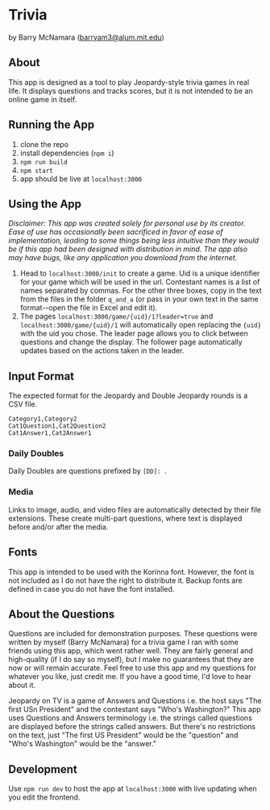 # Trivia

by Barry McNamara (barryam3@alum.mit.edu)

## About

This app is designed as a tool to play Jeopardy-style trivia games in real
life. It displays questions and tracks scores, but it is not intended to be
an online game in itself.

## Running the App

1. clone the repo
2. install dependencies (`npm i`)
3. `npm run build`
4. `npm start`
5. app should be live at `localhost:3000`

## Using the App

_Disclaimer: This app was created solely for personal use by its creator. Ease
of use has occasionally been sacrificed in favor of ease of implementation,
leading to some things being less intuitive than they would be if this app had
been designed with distribution in mind. The app also may have bugs, like any
application you download from the internet._

1. Head to `localhost:3000/init` to create a game. Uid is a unique identifier
   for your game which will be used in the url. Contestant names is a list of names
   separated by commas. For the other three boxes, copy in the text from the files
   in the folder `q_and_a` (or pass in your own text in the same format--open the
   file in Excel and edit it).
2. The pages `localhost:3000/game/{uid}/1?leader=true` and
   `localhost:3000/game/{uid}/1` will automatically open replacing the `{uid}`
   with the uid you chose. The leader page allows you to click between
   questions and change the display. The follower page automatically updates
   based on the actions taken in the leader.

## Input Format

The expected format for the Jeopardy and Double Jeopardy rounds is a CSV file.

```
Category1,Category2
Cat1Question1,Cat2Question2
Cat1Answer1,Cat2Answer1
```

### Daily Doubles

Daily Doubles are questions prefixed by `[DD]: `.

### Media

Links to image, audio, and video files are automatically detected by their
file extensions. These create multi-part questions, where text is displayed
before and/or after the media.

## Fonts

This app is intended to be used with the Korinna font. However, the font is not
included as I do not have the right to distribute it. Backup fonts are defined
in case you do not have the font installed.

## About the Questions

Questions are included for demonstration purposes. These questions were written
by myself (Barry McNamara) for a trivia game I ran with some friends using this
app, which went rather well. They are fairly general and high-quality (if I do
say so myself), but I make no guarantees that they are now or will remain
accurate. Feel free to use this app and my questions for whatever you like,
just credit me. If you have a good time, I'd love to hear about it.

Jeopardy on TV is a game of Answers and Questions i.e. the host says "The first
USn President" and the contestant says "Who's Washington?" This app uses
Questions and Answers terminology i.e. the strings called questions are
displayed before the strings called answers. But there's no restrictions on the
text, just "The first US President" would be the "question" and "Who's
Washington" would be the "answer."

## Development

Use `npm run dev` to host the app at `localhost:3000` with live updating when you edit the frontend.
